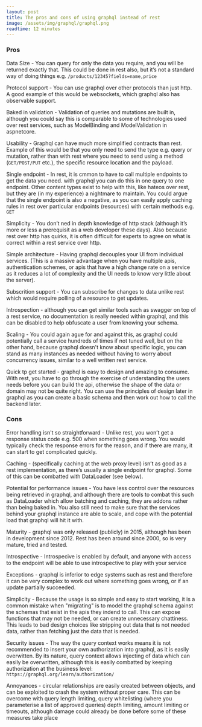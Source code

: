 ```yaml
---
layout: post
title: The pros and cons of using graphql instead of rest
image: /assets/img/graphql/graphql.png
readtime: 12 minutes
---
```


### Pros

Data Size - You can query for only the data you require, and you will be returned exactly that. This could be done in rest also, but it’s not a standard way of doing things e.g. `/products/12345?fields=name,price`

Protocol support - You can use graphql over other protocols than just http. A good example of this would be websockets, which graphql also has observable support.

Baked in validation - Validation of queries and mutations are built in, although you could say this is comparable to some of technologies used over rest services, such as ModelBinding and ModelValidation in aspnetcore.

Usability - Graphql can have much more simplified contracts than rest. Example of this would be that you only need to send the type e.g. query or mutation, rather than with rest where you need to send using a method (`GET/POST/PUT` etc.), the specific resource location and the payload. 

Single endpoint - In rest, it is cmmon to have to call multiple endpoints to get the data you need. with graphql you can do this in one query to one endpoint. Other content types exist to help with this, like hateos over rest, but they are (in my experience) a nightmare to maintain. You could argue that the single endpoint is also a negative, as you can easily apply caching rules in rest over particular endpoints (resources) with certain methods e.g. `GET`

Simplicity - You don’t ned in depth knowledge of http stack (although it’s more or less a prerequisit as a web developer these days). Also because rest over http has quirks, it is often difficult for experts to agree on what is correct within a rest service over http.

Simple architecture - Having graphql decouples your UI from individual services. (This is a massive advantage when you have multiple apis, authentication schemes, or apis that have a high change rate on a service as it reduces a lot of complexity and the UI needs to know very little about the server).

Subscrition support - You can subscribe for changes to data unlike rest which would require polling of a resource to get updates.

Introspection - although you can get similar tools such as swagger on top of a rest service, no documentation is really needed within graphql, and this can be disabled to help obfuscate a user from knowing your schema.

Scaling - You could again ague for and against this, as graphql could potentially call a service hundreds of times if not tuned well, but on the other hand, because graphql doesn't know about specific logic, you can stand as many instances as needed without having to worry about concurrency issues, similar to a well written rest service.

Quick tp get started - graphql is easy to design and amazing to consume. With rest, you have to go through the exercise of understanding the users needs before you can build the api, otherwise the shape of the data or domain may not be quite right. You can use the principles of design later in graphql as you can create a basic schema and then work out how to call the backend later.


### Cons

Error handling isn't so straightforward - Unlike rest, you won’t get a response status code e.g. 500 when something goes wrong. You would typically check the response errors for the reason, and if there are many, it can start to get complicated quickly.

Caching - (specifically caching at the web proxy level) isn’t as good as a rest implementation, as there’s usually a single endpoint for graphql. Some of this can be combatted with DataLoader (see below). 

Potential for performance issues - You have less control over the resources being retrieved in graphql, and although there are tools to combat this such as DataLoader which allow batching and caching, they are addons rather than being baked in. You also still need to make sure that the services behind your graphql instance are able to scale, and cope with the potential load that graphql will hit it with.

Maturity - graphql was only released (publicly) in 2015, although has been in development since 2012. Rest has been around since 2000, so is very mature, tried and tested.

Introspective - Introspecive is enabled by default, and anyone with access to the endpoint will be able to use introspective to play with your service

Exceptions - graphql is inferior to edge systems such as rest and therefore it can be very complex to work out where something goes wrong, or if an update partially succeeded.

Simplicity - Because the usage is so simple and easy to start working, it is a common mistake when "migrating" is to model the graphql schema against the schemas that exist in the apis they indend to call. This can expose functions that may not be needed, or can create unnecessary chattiness. This leads to bad design choices like stripping out data that is not needed data, rather than fetching just the data that is needed.

Security issues - The way the query context works means it is not recommended to insert your own authorization into graphql, as it is easily overwitten. By its nature, query context allows injecting of data which can easily be overwritten, although this is easily combatted by keeping authorization at the business level: `https://graphql.org/learn/authorization/`

Annoyances - circular relationships are easily created between objects, and can be exploited to crash the system without proper care. This can be overcome with query length limiting, query whitelisting (where you parameterise a list of approved queries) depth limiting, amount limiting or timeouts, although damage could already be done before some of these measures take place